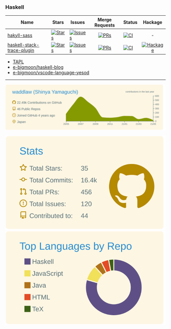 ### Haskell

| Name | Stars | Issues | Merge Requests | Status | Hackage |
| ---- | ----- | ------ | :--------------: | ------ | :-------: |
| [hakyll-sass](https://github.com/waddlaw/hakyll-sass) | [![Stars](https://img.shields.io/github/stars/waddlaw/hakyll-sass?style=social)](https://github.com/waddlaw/hakyll-sass) | [![Issues](https://img.shields.io/github/issues/waddlaw/hakyll-sass?label=%22%22)](https://github.com/waddlaw/hakyll-sass/issues) | [![PRs](https://img.shields.io/github/issues-pr/waddlaw/hakyll-sass?label=%22%22)](https://github.com/waddlaw/hakyll-sass/pulls) | [![CI](https://github.com/waddlaw/hakyll-sass/workflows/build/badge.svg)](https://github.com/waddlaw/hakyll-sass/actions/workflows/build.yml) | -
| [haskell-stack-trace-plugin](https://github.com/waddlaw/haskell-stack-trace-plugin) | [![Stars](https://img.shields.io/github/stars/waddlaw/haskell-stack-trace-plugin?style=social)](https://github.com/waddlaw/haskell-stack-trace-plugin) | [![Issues](https://img.shields.io/github/issues/waddlaw/haskell-stack-trace-plugin?label=%22%22)](https://github.com/waddlaw/haskell-stack-trace-plugin/issues) | [![PRs](https://img.shields.io/github/issues-pr/waddlaw/haskell-stack-trace-plugin?label=%22%22)](https://github.com/waddlaw/haskell-stack-trace-plugin/pulls) | [![CI](https://github.com/waddlaw/haskell-stack-trace-plugin/workflows/cabal/badge.svg)](https://github.com/waddlaw/haskell-stack-trace-plugin/actions/workflows/cabal.yml) | [![Hackage](https://img.shields.io/hackage/v/haskell-stack-trace-plugin.svg?label=%22%22)](https://hackage.haskell.org/package/haskell-stack-trace-plugin)


- [TAPL](https://github.com/waddlaw/TAPL)
- [e-bigmoon/haskell-blog](https://github.com/e-bigmoon/haskell-blog)
- [e-bigmoon/vscode-language-yesod](https://github.com/e-bigmoon/vscode-language-yesod)

---------

[![](https://raw.githubusercontent.com/waddlaw/waddlaw/main/profile-summary-card-output/solarized/0-profile-details.svg)](https://github.com/vn7n24fzkq/github-profile-summary-cards)

[![](https://raw.githubusercontent.com/waddlaw/waddlaw/main/profile-summary-card-output/solarized/3-stats.svg)](https://github.com/vn7n24fzkq/github-profile-summary-cards)
[![](https://raw.githubusercontent.com/waddlaw/waddlaw/main/profile-summary-card-output/solarized/1-repos-per-language.svg)](https://github.com/vn7n24fzkq/github-profile-summary-cards)
